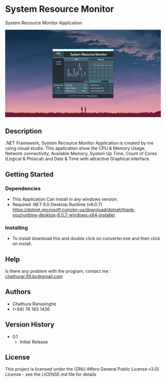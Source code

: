 # System Resource Monitor

System Recource Monitor Application

![alt text](Photos/runing.PNG)

## Description

.NET Framework, System Recource Monitor Application is created by me using visual studio. This application show the CPU & Memory Usage, Network connectivity, Available Memory, System Up Time, Count of Cores (Logical & Phisical) and Date & Time with attractive Graphical interface.

## Getting Started

### Dependencies

* This Application Can install in any windows version.
* Required .NET 6.0 Desktop Runtime (v6.0.7) https://dotnet.microsoft.com/en-us/download/dotnet/thank-you/runtime-desktop-6.0.7-windows-x64-installer

### Installing

* To install download this and double click on converter.exe and then click on install.

## Help

Is there any problem with the program, contact me : chathurar.99.bc@gmail.com

## Authors

* Chathura Ranasinghe
* (+94) 76 183 1436

## Version History

* 0.1
    * Initial Release

## License

This project is licensed under the [GNU Affero General Public License v3.0] License - see the LICENSE.md file for details
